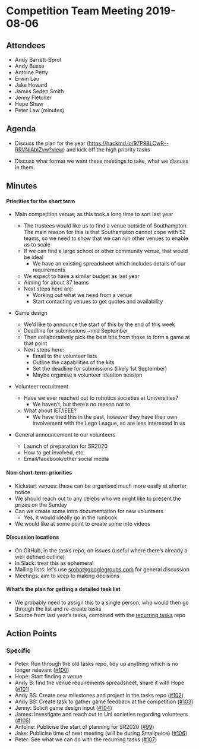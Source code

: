# Competition Team Meeting 2019-08-06

## Attendees
 * Andy Barrett-Sprot
 * Andy Busse
 * Antoine Petty
 * Erwin Lau
 * Jake Howard
 * James Seden Smith
 * Jenny Fletcher
 * Hope Shaw
 * Peter Law (minutes)

## Agenda

* Discuss the plan for the year (https://hackmd.io/97P9BLCwR--RRVNiAbIZvw?view)
  and kick off the high priority tasks

* Discuss what format we want these meetings to take, what we discuss in them.

## Minutes

#### Priorities for the short term

 * Main competition venue; as this took a long time to sort last year
   * The trustees would like us to find a venue outside of Southampton. The main reason for this is that Southampton cannot cope with 52 teams, so we need to show that we can run other venues to enable us to scale
   * If we can find a large school or other community venue, that would be ideal
     * We have an existing spreadsheet which includes details of our requirements
   * We expect to have a similar budget as last year
   * Aiming for about 37 teams
   * Next steps here are:
     * Working out what we need from a venue
     * Start contacting venues to get quotes and availability

 * Game design
   * We’d like to announce the start of this by the end of this week
   * Deadline for submissions ~mid September
   * Then collaboratively pick the best bits from those to form a game at that point
   * Next steps here:
     * Email to the volunteer lists
     * Outline the capabilities of the kits
     * Set the deadline for submissions (likely 1st September)
     * Maybe organise a volunteer ideation session

 * Volunteer recruitment
   * Have we ever reached out to robotics societies at Universities?
     * We haven’t, but there’s no reason not to
   * What about IET/IEEE?
     * We have tried this in the past, however they have their own involvement with the Lego League, so are less interested in us

 * General announcement to our volunteers
   * Launch of preparation for SR2020
   * How to get involved, etc.
   * Email/facebook/other social media

#### Non-short-term-priorities

   * Kickstart venues: these can be organised much more easily at shorter notice
   * We should reach out to any celebs who we might like to present the prizes on the Sunday
   * Can we create some intro documentation for new volunteers
     * Yes, it would ideally go in the runbook
   * We would like at some point to create some into videos

#### Discussion locations

   * On GitHub, in the tasks repo, on issues (useful where there’s already a well defined outline)
   * In Slack: treat this as ephemeral
   * Mailing lists: let’s use srobo@googlegroups.com for general discussion
   * Meetings: aim to keep to making decisions

####  What’s the plan for getting a detailed task list

   * We probably need to assign this to a single person, who would then go through the list and re-create tasks
   * Source from last year’s tasks, combined with the [recurring tasks](https://github.com/srobo/recurring-tasks) repo

## Action Points

### Specific

 * Peter: Run through the old tasks repo, tidy up anything which is no longer relevant ([#100](https://github.com/srobo/competition-team-minutes/issues/100))
 * Hope: Start finding a venue
 * Andy B: find the venue requirements spreadsheet, share it with Hope ([#101](https://github.com/srobo/competition-team-minutes/issues/101))
 * Andy BS: Create new milestones and project in the tasks repo ([#102](https://github.com/srobo/competition-team-minutes/issues/102))
 * Andy BS: Create task to gather game feedback at the competition ([#103](https://github.com/srobo/competition-team-minutes/issues/103))
 * Jenny: Solicit game design input ([#104](https://github.com/srobo/competition-team-minutes/issues/104))
 * James: Investigate and reach out to Uni societies regarding volunteers ([#105](https://github.com/srobo/competition-team-minutes/issues/105))
 * Antoine: Publicise the start of planning for SR2020 ([#99](https://github.com/srobo/competition-team-minutes/issues/99))
 * Jake: Publicise time of next meeting (will be during Smallpeice) ([#106](https://github.com/srobo/competition-team-minutes/issues/106))
 * Peter: See what we can do with the recurring tasks ([#107](https://github.com/srobo/competition-team-minutes/issues/107))

